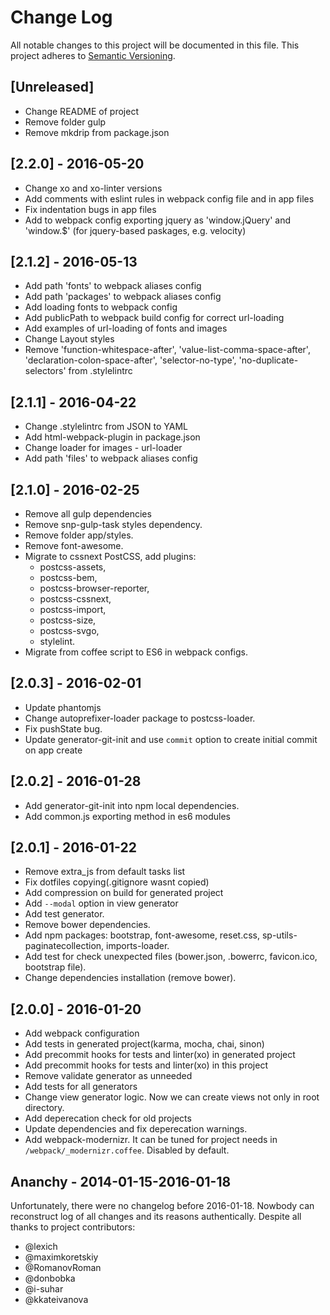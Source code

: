 # Change Log

All notable changes to this project will be documented in this file.
This project adheres to [Semantic Versioning](http://semver.org/).

## [Unreleased]
- Change README of project
- Remove folder gulp
- Remove mkdrip from package.json

## [2.2.0] - 2016-05-20
- Change xo and xo-linter versions
- Add comments with eslint rules in webpack config file and in app files
- Fix indentation bugs in app files
- Add to webpack config exporting jquery as 'window.jQuery' and 'window.$'
  (for jquery-based paskages, e.g. velocity)

## [2.1.2] - 2016-05-13
- Add path 'fonts' to webpack aliases config
- Add path 'packages' to webpack aliases config
- Add loading fonts to webpack config
- Add publicPath to webpack build config for correct url-loading
- Add examples of url-loading of fonts and images
- Change Layout styles
- Remove 'function-whitespace-after', 'value-list-comma-space-after',
  'declaration-colon-space-after', 'selector-no-type', 'no-duplicate-selectors'
  from .stylelintrc

## [2.1.1] - 2016-04-22
- Change .stylelintrc from JSON to YAML
- Add html-webpack-plugin in package.json
- Change loader for images - url-loader
- Add path 'files' to webpack aliases config

## [2.1.0] - 2016-02-25
- Remove all gulp dependencies
- Remove snp-gulp-task styles dependency.
- Remove folder app/styles.
- Remove font-awesome.
- Migrate to cssnext PostCSS, add plugins:
    - postcss-assets,
    - postcss-bem,
    - postcss-browser-reporter,
    - postcss-cssnext,
    - postcss-import,
    - postcss-size,
    - postcss-svgo,
    - stylelint.
- Migrate from coffee script to ES6 in webpack configs.

## [2.0.3] - 2016-02-01
- Update phantomjs
- Change autoprefixer-loader package to postcss-loader.
- Fix pushState bug.
- Update generator-git-init and use `commit` option to create initial commit on app create

## [2.0.2] - 2016-01-28
- Add generator-git-init into npm local dependencies.
- Add common.js exporting method in es6 modules

## [2.0.1] - 2016-01-22
- Remove extra_js from default tasks list
- Fix dotfiles copying(.gitignore wasnt copied)
- Add compression on build for generated project
- Add `--modal` option in view generator
- Add test generator.
- Remove bower dependencies.
- Add npm packages: bootstrap, font-awesome, reset.css, sp-utils-paginatecollection, imports-loader.
- Add test for check unexpected files (bower.json, .bowerrc, favicon.ico, bootstrap file).
- Change dependencies installation (remove bower).

## [2.0.0] - 2016-01-20
 - Add webpack configuration
 - Add tests in generated project(karma, mocha, chai, sinon)
 - Add precommit hooks for tests and linter(xo) in generated project
 - Add precommit hooks for tests and linter(xo) in this project
 - Remove validate generator as unneeded
 - Add tests for all generators
 - Change view generator logic. Now we can create views not only in root directory.
 - Add deperecation check for old projects
 - Update dependencies and fix deperecation warnings.
 - Add webpack-modernizr. It can be tuned for project needs in `/webpack/_modernizr.coffee`. Disabled by default.

## Ananchy - 2014-01-15-2016-01-18

Unfortunately, there were no changelog before 2016-01-18. Nowbody can reconstruct log of all changes and its reasons authentically. Despite all thanks to project contributors:
 - @lexich
 - @maximkoretskiy
 - @RomanovRoman
 - @donbobka
 - @i-suhar
 - @kkateivanova

